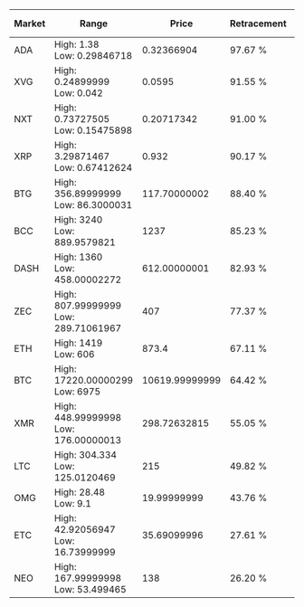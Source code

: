 | Market | Range | Price| Retracement | Doubles to 50% |
| --- | --- | --- | --- | --- |
| ADA | High: 1.38<br />Low: 0.29846718 | 0.32366904 | 97.67 % | 2.59 |
| XVG | High: 0.24899999<br />Low: 0.042 | 0.0595 | 91.55 % | 2.45 |
| NXT | High: 0.73727505<br />Low: 0.15475898 | 0.20717342 | 91.00 % | 2.15 |
| XRP | High: 3.29871467<br />Low: 0.67412624 | 0.932 | 90.17 % | 2.13 |
| BTG | High: 356.89999999<br />Low: 86.3000031 | 117.70000002 | 88.40 % | 1.88 |
| BCC | High: 3240<br />Low: 889.9579821 | 1237 | 85.23 % | 1.67 |
| DASH | High: 1360<br />Low: 458.00002272 | 612.00000001 | 82.93 % | 1.49 |
| ZEC | High: 807.99999999<br />Low: 289.71061967 | 407 | 77.37 % | 1.35 |
| ETH | High: 1419<br />Low: 606 | 873.4 | 67.11 % | 1.16 |
| BTC | High: 17220.00000299<br />Low: 6975 | 10619.99999999 | 64.42 % | 1.14 |
| XMR | High: 448.99999998<br />Low: 176.00000013 | 298.72632815 | 55.05 % | 1.05 |
| LTC | High: 304.334<br />Low: 125.0120469 | 215 | 49.82 % | 0.00 |
| OMG | High: 28.48<br />Low: 9.1 | 19.99999999 | 43.76 % | 0.00 |
| ETC | High: 42.92056947<br />Low: 16.73999999 | 35.69099996 | 27.61 % | 0.00 |
| NEO | High: 167.99999998<br />Low: 53.499465 | 138 | 26.20 % | 0.00 |
